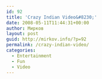```yaml
---
id: 92
title: 'Crazy Indian Video&#8230;'
date: 2008-05-11T11:44:31+00:00
author: Мирков
layout: post
guid: http://mirkov.info/?p=92
permalink: /crazy-indian-video/
categories:
  - Entertainment
  - Fun
  - Video
---
```


